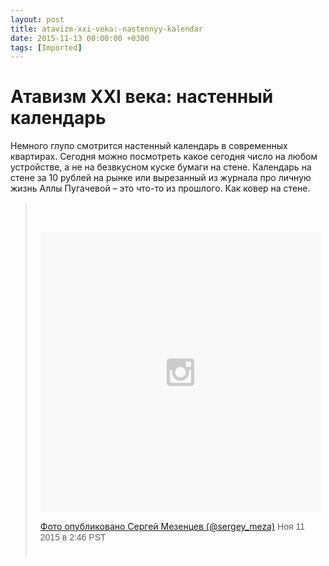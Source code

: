 ```yaml
---
layout: post
title: atavizm-xxi-veka:-nastennyy-kalendar
date: 2015-11-13 00:00:00 +0300
tags: [Imported]
---
```

# Атавизм XXI века: настенный календарь

Немного глупо смотрится настенный календарь в современных квартирах. Сегодня можно посмотреть какое сегодня число на любом устройстве, а не на безвкусном куске бумаги на стене. Календарь на стене за 10 рублей на рынке или вырезанный из журнала про личную жизнь Аллы Пугачевой – это что-то из прошлого. Как ковер на стене.  

> <div style="padding:8px;">
> 
> <div style=" background:#F8F8F8; line-height:0; margin-top:40px; padding:50.0% 0; text-align:center; width:100%;">
> 
> <div style=" background:url(data:image/png;base64,iVBORw0KGgoAAAANSUhEUgAAACwAAAAsCAMAAAApWqozAAAAGFBMVEUiIiI9PT0eHh4gIB4hIBkcHBwcHBwcHBydr+JQAAAACHRSTlMABA4YHyQsM5jtaMwAAADfSURBVDjL7ZVBEgMhCAQBAf//42xcNbpAqakcM0ftUmFAAIBE81IqBJdS3lS6zs3bIpB9WED3YYXFPmHRfT8sgyrCP1x8uEUxLMzNWElFOYCV6mHWWwMzdPEKHlhLw7NWJqkHc4uIZphavDzA2JPzUDsBZziNae2S6owH8xPmX8G7zzgKEOPUoYHvGz1TBCxMkd3kwNVbU0gKHkx+iZILf77IofhrY1nYFnB/lQPb79drWOyJVa/DAvg9B/rLB4cC+Nqgdz/TvBbBnr6GBReqn/nRmDgaQEej7WhonozjF+Y2I/fZou/qAAAAAElFTkSuQmCC); display:block; height:44px; margin:0 auto -44px; position:relative; top:-22px; width:44px;"></div>
> 
> </div>
> 
> [Фото опубликовано Сергей Мезенцев (@sergey_meza)](https://instagram.com/p/98RM0qQS4b/) <time style=" font-family:Arial,sans-serif; font-size:14px; line-height:17px;" datetime="2015-11-11T10:46:48+00:00">Ноя 11 2015 в 2:46 PST</time>
> 
> </div>

<script async="" defer="" src="//platform.instagram.com/en_US/embeds.js"></script>